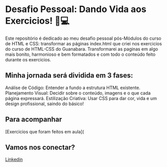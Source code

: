 # Desafio Pessoal: Dando Vida aos Exercicios! 🎨💻
Este repositório é dedicado ao meu desafio pessoal pós-Módulos do curso de HTML e CSS: transformar as páginas index.html que criei nos exercicios do curso de HTML-CSS do Guanabara. Transformarei as paginas em algo mais bonito, harmonioso e bem formatados e com todo o conteúdo feito durante os exercicios.

## Minha jornada será dividida em 3 fases:
Análise de Código: Entender a fundo a estrutura HTML existente.
Planejamento Visual: Decidir sobre o conteúdo, imagens e o que cada página expressará.
Estilização Criativa: Usar CSS para dar cor, vida e um design profissional, saindo do básico!

## Para acompanhar
[Exercicios que foram feitos em aula](

## Vamos nos conectar?
[Linkedin](https://www.linkedin.com/in/jhonathanpablo)
